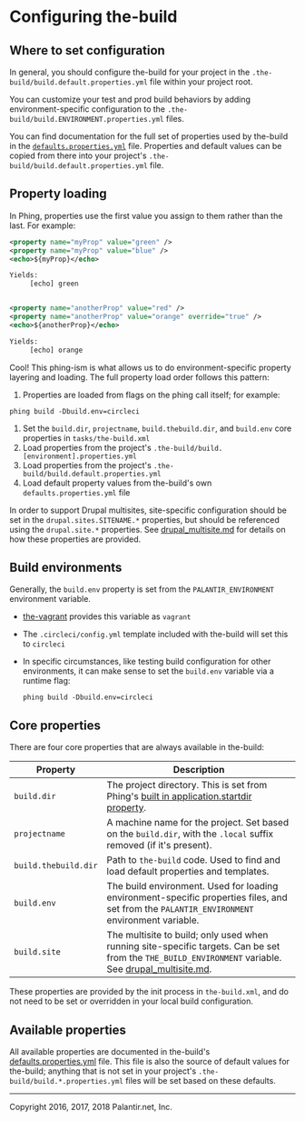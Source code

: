 # Configuring the-build

## Where to set configuration

In general, you should configure the-build for your project in the `.the-build/build.default.properties.yml` file within your project root.

You can customize your test and prod build behaviors by adding environment-specific configuration to the `.the-build/build.ENVIRONMENT.properties.yml` files.

You can find documentation for the full set of properties used by the-build in the [`defaults.properties.yml`](../defaults.properties.yml) file. Properties and default values can be copied from there into your project's `.the-build/build.default.properties.yml` file.

## Property loading

In Phing, properties use the first value you assign to them rather than the last. For example:

```xml
<property name="myProp" value="green" />
<property name="myProp" value="blue" />
<echo>${myProp}</echo>

Yields:
     [echo] green


<property name="anotherProp" value="red" />
<property name="anotherProp" value="orange" override="true" />
<echo>${anotherProp}</echo>

Yields:
     [echo] orange
```

Cool! This phing-ism is what allows us to do environment-specific property layering and loading. The full property load order follows this pattern:

1. Properties are loaded from flags on the phing call itself; for example:

  ```
  phing build -Dbuild.env=circleci
  ```
1. Set the `build.dir`, `projectname`, `build.thebuild.dir`, and `build.env` core properties in `tasks/the-build.xml`
1. Load properties from the project's `.the-build/build.[environment].properties.yml`
1. Load properties from the project's `.the-build/build.default.properties.yml`
1. Load default property values from the-build's own `defaults.properties.yml` file

In order to support Drupal multisites, site-specific configuration should be set in the `drupal.sites.SITENAME.*` properties, but should be referenced using the `drupal.site.*` properties. See [drupal_multisite.md](drupal_multisite.md) for details on how these properties are provided.

## Build environments

Generally, the `build.env` property is set from the `PALANTIR_ENVIRONMENT` environment variable.

* [the-vagrant](https://github.com/palantirnet/the-vagrant) provides this variable as `vagrant`
* The `.circleci/config.yml` template included with the-build will set this to `circleci`
* In specific circumstances, like testing build configuration for other environments, it can make sense to set the `build.env` variable via a runtime flag:

  ```
  phing build -Dbuild.env=circleci
  ```

## Core properties

There are four core properties that are always available in the-build:

| Property | Description |
|---|---|
| `build.dir` | The project directory. This is set from Phing's [built in application.startdir property](https://www.phing.info/phing/guide/en/output/hlhtml/#sec.builtinprops). |
| `projectname` | A machine name for the project. Set based on the `build.dir`, with the `.local` suffix removed (if it's present). |
| `build.thebuild.dir` | Path to `the-build` code. Used to find and load default properties and templates. |
| `build.env` | The build environment. Used for loading environment-specific properties files, and set from the `PALANTIR_ENVIRONMENT` environment variable. |
| `build.site` | The multisite to build; only used when running site-specific targets. Can be set from the `THE_BUILD_ENVIRONMENT` variable. See [drupal_multisite.md](drupal_multisite.md). |

These properties are provided by the init process in `the-build.xml`, and do not need to be set or overridden in your local build configuration.

## Available properties

All available properties are documented in the-build's [defaults.properties.yml](../defaults.properties.yml) file. This file is also the source of default values for the-build; anything that is not set in your project's `.the-build/build.*.properties.yml` files will be set based on these defaults.

----
Copyright 2016, 2017, 2018 Palantir.net, Inc.
